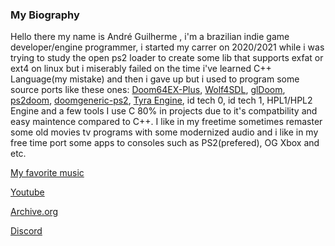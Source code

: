 ### My Biography 
Hello there my name is André Guilherme , i'm a brazilian indie game developer/engine programmer, i
started my carrer on 2020/2021 while i was trying to study the open ps2 loader 
to create some lib that supports exfat or ext4 on linux but i miserably failed
on the time i've learned C++ Language(my mistake) and then
i gave up but i used to program some source ports like these ones:
[Doom64EX-Plus](https://github.com/atsb/Doom64EX-Plus),
[Wolf4SDL](https://github.com/Doom-modding-and-etc/Wolf4SDL),
[glDoom](https://github.com/atsb/glDoom),
[ps2doom](https://github.com/Doom-modding-and-etc/ps2doom),
[doomgeneric-ps2](https://github.com/Arawn-Davies/doomgeneric-ps2),
[Tyra Engine](https://github.com/h4570/tyra), 
id tech 0, id tech 1, HPL1/HPL2 Engine and a few tools
I use C 80% in projects due to it's compatbility 
and easy maintence compared to C++.
I like in my freetime sometimes remaster some old movies
tv programs with some modernized audio and i like
in my free time port some apps to consoles such as
PS2(prefered), OG Xbox and etc.

[My favorite music](https://youtu.be/bFvjR4bYj7Y)

[Youtube](https://youtube.com/@wolf3s567)

[Archive.org](https://archive.org/details/@andre_gamer)

[Discord](Wolf3s#6897)
